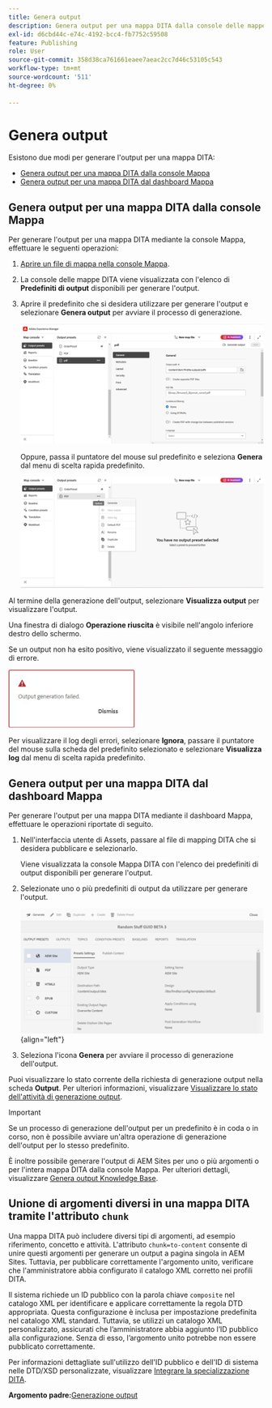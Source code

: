 ```yaml
---
title: Genera output
description: Genera output per una mappa DITA dalla console delle mappe e dal dashboard Mappa in AEM Guides.
exl-id: d6cbd44c-e74c-4192-bcc4-fb7752c59508
feature: Publishing
role: User
source-git-commit: 358d38ca761661eaee7aeac2cc7d46c53105c543
workflow-type: tm+mt
source-wordcount: '511'
ht-degree: 0%

---
```


# Genera output

Esistono due modi per generare l&#39;output per una mappa DITA:

- [Genera output per una mappa DITA dalla console Mappa](#generate-output-for-a-dita-map-from-the-map-console)
- [Genera output per una mappa DITA dal dashboard Mappa](#generate-output-for-a-dita-map-from-the-map-dashboard)

## Genera output per una mappa DITA dalla console Mappa

Per generare l&#39;output per una mappa DITA mediante la console Mappa, effettuare le seguenti operazioni:

1. [Aprire un file di mappa nella console Mappa](./open-files-map-console.md).
2. La console delle mappe DITA viene visualizzata con l&#39;elenco di **Predefiniti di output** disponibili per generare l&#39;output.

3. Aprire il predefinito che si desidera utilizzare per generare l&#39;output e selezionare **Genera output** per avviare il processo di generazione.

   <img src="images/generate-output-pdf.png" alt="scheda metadati" width="600">

   Oppure, passa il puntatore del mouse sul predefinito e seleziona **Genera** dal menu di scelta rapida predefinito.


   <img src="images/generate-preset-map-console.png" alt="scheda metadati" width="600">

Al termine della generazione dell&#39;output, selezionare **Visualizza output** per visualizzare l&#39;output.

Una finestra di dialogo **Operazione riuscita** è visibile nell&#39;angolo inferiore destro dello schermo.

Se un output non ha esito positivo, viene visualizzato il seguente messaggio di errore.

<img src="images/error-log.png" alt="registro errori" width="250">

Per visualizzare il log degli errori, selezionare **Ignora**, passare il puntatore del mouse sulla scheda del predefinito selezionato e selezionare **Visualizza log** dal menu di scelta rapida predefinito.

## Genera output per una mappa DITA dal dashboard Mappa

Per generare l&#39;output per una mappa DITA mediante il dashboard Mappa, effettuare le operazioni riportate di seguito.

1. Nell&#39;interfaccia utente di Assets, passare al file di mapping DITA che si desidera pubblicare e selezionarlo.

   Viene visualizzata la console Mappa DITA con l&#39;elenco dei predefiniti di output disponibili per generare l&#39;output.

1. Selezionate uno o più predefiniti di output da utilizzare per generare l&#39;output.

   ![](images/generate-multiple-outputs-uuid.png){align="left"}

1. Seleziona l&#39;icona **Genera** per avviare il processo di generazione dell&#39;output.


Puoi visualizzare lo stato corrente della richiesta di generazione output nella scheda **Output**. Per ulteriori informazioni, visualizzare [Visualizzare lo stato dell&#39;attività di generazione output](./generate-output-manage-process.md#view-the-status-of-the-output-generation-task).

>[!IMPORTANT]
>
> Se un processo di generazione dell&#39;output per un predefinito è in coda o in corso, non è possibile avviare un&#39;altra operazione di generazione dell&#39;output per lo stesso predefinito.

È inoltre possibile generare l&#39;output di AEM Sites per uno o più argomenti o per l&#39;intera mappa DITA dalla console Mappa. Per ulteriori dettagli, visualizzare [Genera output Knowledge Base](web-editor-article-publishing.md#id218CK0U019I).

## Unione di argomenti diversi in una mappa DITA tramite l&#39;attributo `chunk`

Una mappa DITA può includere diversi tipi di argomenti, ad esempio riferimento, concetto e attività. L&#39;attributo `chunk=to-content` consente di unire questi argomenti per generare un output a pagina singola in AEM Sites. Tuttavia, per pubblicare correttamente l&#39;argomento unito, verificare che l&#39;amministratore abbia configurato il catalogo XML corretto nei profili DITA.

Il sistema richiede un ID pubblico con la parola chiave `composite` nel catalogo XML per identificare e applicare correttamente la regola DTD appropriata.
Questa configurazione è inclusa per impostazione predefinita nel catalogo XML standard. Tuttavia, se utilizzi un catalogo XML personalizzato, assicurati che l’amministratore abbia aggiunto l’ID pubblico alla configurazione. Senza di esso, l’argomento unito potrebbe non essere pubblicato correttamente.

Per informazioni dettagliate sull&#39;utilizzo dell&#39;ID pubblico e dell&#39;ID di sistema nelle DTD/XSD personalizzate, visualizzare [Integrare la specializzazione DITA](../cs-install-guide/dita-ot-specialization.md#integrate-dita-specialization-id211mb0e00xa).



**Argomento padre:**&#x200B;[ Generazione output](generate-output.md)
